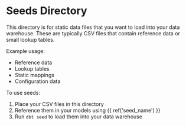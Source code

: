 # Seeds Directory

This directory is for static data files that you want to load into your data warehouse.
These are typically CSV files that contain reference data or small lookup tables.

Example usage:
- Reference data
- Lookup tables
- Static mappings
- Configuration data

To use seeds:
1. Place your CSV files in this directory
2. Reference them in your models using {{ ref('seed_name') }}
3. Run `dbt seed` to load them into your data warehouse 